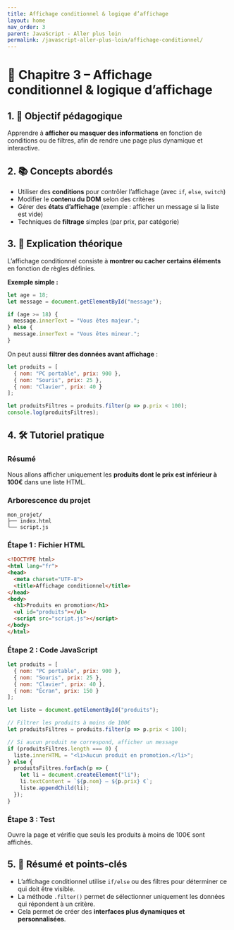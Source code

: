 ```yaml
---
title: Affichage conditionnel & logique d’affichage
layout: home
nav_order: 3
parent: JavaScript - Aller plus loin
permalink: /javascript-aller-plus-loin/affichage-conditionnel/
---
```


# 📘 Chapitre 3 – Affichage conditionnel & logique d’affichage

## 1. 🎯 Objectif pédagogique

Apprendre à **afficher ou masquer des informations** en fonction de conditions ou de filtres, afin de rendre une page plus dynamique et interactive.

## 2. 📚 Concepts abordés

* Utiliser des **conditions** pour contrôler l’affichage (avec `if`, `else`, `switch`)
* Modifier le **contenu du DOM** selon des critères
* Gérer des **états d’affichage** (exemple : afficher un message si la liste est vide)
* Techniques de **filtrage** simples (par prix, par catégorie)

## 3. 🧠 Explication théorique

L’affichage conditionnel consiste à **montrer ou cacher certains éléments** en fonction de règles définies.

**Exemple simple :**

```js
let age = 18;
let message = document.getElementById("message");

if (age >= 18) {
  message.innerText = "Vous êtes majeur.";
} else {
  message.innerText = "Vous êtes mineur.";
}
```

On peut aussi **filtrer des données avant affichage** :

```js
let produits = [
  { nom: "PC portable", prix: 900 },
  { nom: "Souris", prix: 25 },
  { nom: "Clavier", prix: 40 }
];

let produitsFiltres = produits.filter(p => p.prix < 100);
console.log(produitsFiltres);
```

## 4. 🛠 Tutoriel pratique

### Résumé

Nous allons afficher uniquement les **produits dont le prix est inférieur à 100€** dans une liste HTML.

### Arborescence du projet

```
mon_projet/
├── index.html
└── script.js
```

### **Étape 1 : Fichier HTML**

```html
<!DOCTYPE html>
<html lang="fr">
<head>
  <meta charset="UTF-8">
  <title>Affichage conditionnel</title>
</head>
<body>
  <h1>Produits en promotion</h1>
  <ul id="produits"></ul>
  <script src="script.js"></script>
</body>
</html>
```

### **Étape 2 : Code JavaScript**

```js
let produits = [
  { nom: "PC portable", prix: 900 },
  { nom: "Souris", prix: 25 },
  { nom: "Clavier", prix: 40 },
  { nom: "Écran", prix: 150 }
];

let liste = document.getElementById("produits");

// Filtrer les produits à moins de 100€
let produitsFiltres = produits.filter(p => p.prix < 100);

// Si aucun produit ne correspond, afficher un message
if (produitsFiltres.length === 0) {
  liste.innerHTML = "<li>Aucun produit en promotion.</li>";
} else {
  produitsFiltres.forEach(p => {
    let li = document.createElement("li");
    li.textContent = `${p.nom} – ${p.prix} €`;
    liste.appendChild(li);
  });
}
```

### **Étape 3 : Test**

Ouvre la page et vérifie que seuls les produits à moins de 100€ sont affichés.

## 5. 🧾 Résumé et points-clés

* L’affichage conditionnel utilise `if/else` ou des filtres pour déterminer ce qui doit être visible.
* La méthode `.filter()` permet de sélectionner uniquement les données qui répondent à un critère.
* Cela permet de créer des **interfaces plus dynamiques et personnalisées**.

